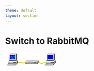 ```yaml
---
theme: default
layout: section
---
```


# Switch to RabbitMQ

![Win Pub/Sub Animation](.demo/slides/images/win-pubsub-x100.gif)